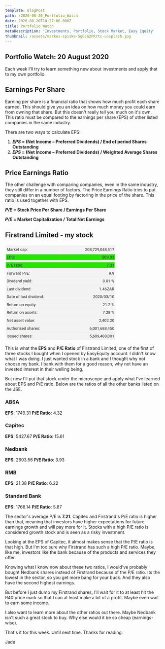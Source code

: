 ```yaml
---
template: BlogPost
path: /2020-08-20_Portfolio_Watch
date: 2020-08-20T10:27:00.000Z
title: Portfolio Watch
metaDescription: 'Investments, Portfolio, Stock Market, Easy Equity'
thumbnail: /assets/markus-spiske-5gGcn2PRrtc-unsplash.jpg
---
```


## Portfolio Watch: 20 August 2020

Each week I'll try to learn something new about investments and apply that to my own portfolio.

## Earnings Per Share

Earning per share is a financial ratio that shows how much profit each share earned. This should give you an idea on how much money you could earn from owning that share. But this doesn't really tell you much on it's own. This ratio must be compared to the earnings per share (EPS) of other listed companies in the same industry.

There are two ways to calculate EPS:

1. ***EPS* = (Net Income – Preferred Dividends) / End of period Shares Outstanding**
2. ***EPS* = (Net Income – Preferred Dividends) / Weighted Average Shares Outstanding**

## Price Earnings Ratio

The other challenge with comparing companies, even in the same industry, they still differ in a number of factors. The Price Earnings Ratio tries to put companies on an equal footing by factoring in the price of the share. This ratio is used together with EPS.

***P/E* = Stock Price Per Share / Earnings Per Share**

***P/E* = Market Capitalization / Total Net Earnings**


## Firstrand Limited - my stock

![FirstRand Stats](../src/assets/../../../static/assets/Firstrand%20Stats%202020-08-19.jpg "FirstRand Snapshot")

This is what the **EPS** and **P/E Ratio** of Firstrand Limited, one of the first of three stocks I bought when I opened by EasyEquity account. I didn't know what I was doing. I just wanted stock in a bank and I thought why not choose my bank. I bank with them for a good reason, why not have an invested interest in their welling being. 

But now I'll put that stock under the microscope and apply what I've learned about EPS and P/E ratio. Below are the ratios of all the other banks listed on the JSE.

### ABSA

**EPS**: 1749.31
**P/E Ratio**: 4.32 

### Capitec

**EPS**: 5427.67
**P/E Ratio**: 15.61

### Nedbank

**EPS**: 2603.56
**P/E Ratio**: 3.93 

### RMB

**EPS**: 21.38
**P/E Ratio**: 6.22 

### Standard Bank

**EPS**: 1768.14
**P/E Ratio**: 5.87

The sector's average P/E is **7.21**. Capitec and Firstrand's P/E ratio is higher than that, meaning that investors have higher expectations for future earnings growth and will pay more for it. Stocks with a high P/E ratio is considered growth stock and is seen as a risky investment. 

Looking at the EPS of Capitec, it almost makes sense that the P/E ratio is that high. But I'm too sure why Firstrand has such a high P/E ratio. Maybe, like me, investors like the bank because of the products and services they offer.

Knowing what I know now about these two ratios, I would've probably bought Nedbank shares instead of Firstrand because of the P/E ratio. Its the lowest in the sector, so you get more bang for your buck. And they also have the second highest earnings. 

But before I just dump my Firstrand shares, I'll wait for it to at least hit the R40 price mark so that I can at least make a bit of a profit. Maybe even wait to earn some income. 

I also want to learn more about the other ratios out there. Maybe Nedbank isn't such a great stock to buy. Why else would it be so cheap (earnings-wise).

That's it for this week. Until next time. Thanks for reading.

Jade
